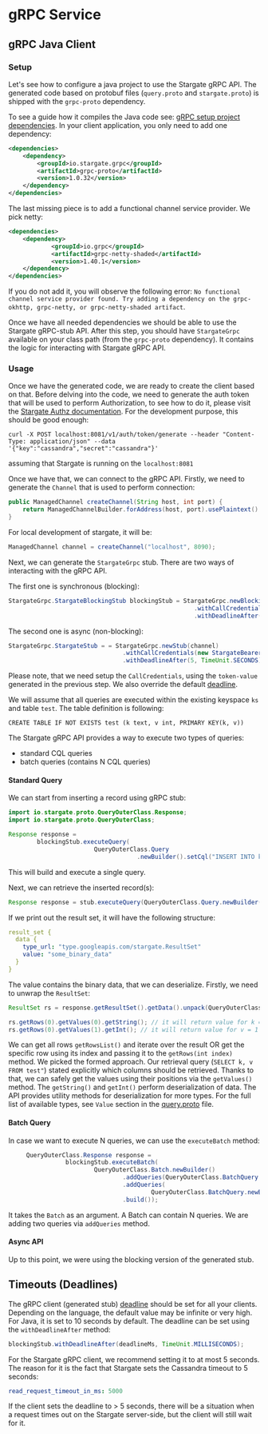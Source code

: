 # gRPC Service

## gRPC Java Client 

### Setup

Let's see how to configure a java project to use the Stargate gRPC API.
The generated code based on protobuf files (`query.proto` and `stargate.proto`) is shipped with the `grpc-proto` dependency.

To see a guide how it compiles the Java code see: [gRPC setup project dependencies].
In your client application, you only need to add one dependency:

```xml
<dependencies>
    <dependency>
        <groupId>io.stargate.grpc</groupId>
        <artifactId>grpc-proto</artifactId>
        <version>1.0.32</version>
    </dependency>
</dependencies>
```
The last missing piece is to add a functional channel service provider. We pick netty:
```xml
<dependencies>
    <dependency>
            <groupId>io.grpc</groupId>
            <artifactId>grpc-netty-shaded</artifactId>
            <version>1.40.1</version>
    </dependency>
</dependencies>
```
If you do not add it, you will observe the following error:
`No functional channel service provider found. Try adding a dependency on the grpc-okhttp, grpc-netty, or grpc-netty-shaded artifact`.

Once we have all needed dependencies we should be able to use the Stargate gRPC-stub API. 
After this step, you should have `StargateGrpc` available on your class path (from the `grpc-proto` dependency).
It contains the logic for interacting with Stargate gRPC API.

### Usage

Once we have the generated code, we are ready to create the client based on that.
Before delving into the code, we need to generate the auth token that will be used to perform Authorization, 
to see how to do it, please visit the [Stargate Authz documentation].
For the development purpose, this should be good enough:
```shell script
curl -X POST localhost:8081/v1/auth/token/generate --header "Content-Type: application/json" --data '{"key":"cassandra","secret":"cassandra"}'
```
assuming that Stargate is running on the `localhost:8081`  

Once we have that, we can connect to the gRPC API. Firstly, we need to generate the `Channel` that is used to perform connection:
```java
public ManagedChannel createChannel(String host, int port) {
    return ManagedChannelBuilder.forAddress(host, port).usePlaintext().build();
}
```

For local development of stargate, it will be:
```java
ManagedChannel channel = createChannel("localhost", 8090);
```

Next, we can generate the `StargateGrpc` stub. There are two ways of interacting with the gRPC API.

The first one is synchronous (blocking):
```java
StargateGrpc.StargateBlockingStub blockingStub = StargateGrpc.newBlockingStub(channel)
                                                    .withCallCredentials(new StargateBearerToken("token-value"))
                                                    .withDeadlineAfter(5, TimeUnit.SECONDS);
```

The second one is async (non-blocking):
```java
StargateGrpc.StargateStub = = StargateGrpc.newStub(channel)
                                .withCallCredentials(new StargateBearerToken("token-value"))
                                .withDeadlineAfter(5, TimeUnit.SECONDS);
```

Please note, that we need setup the `CallCredentials`, using the `token-value` generated in the previous step.
We also override the default [deadline](README.md#timeouts-deadlines).

We will assume that all queries are executed within the existing keyspace `ks` and table `test`.
The table definition is following:
```cql
CREATE TABLE IF NOT EXISTS test (k text, v int, PRIMARY KEY(k, v))
``` 

The Stargate gRPC API provides a way to execute two types of queries:
- standard CQL queries
- batch queries (contains N CQL queries)

#### Standard Query

We can start from inserting a record using gRPC stub:

```java
import io.stargate.proto.QueryOuterClass.Response;
import io.stargate.proto.QueryOuterClass;

Response response =
        blockingStub.executeQuery(
                        QueryOuterClass.Query
                                    .newBuilder().setCql("INSERT INTO ks.test (k, v) VALUES ('a', 1)").build());
```
This will build and execute a single query. 


Next, we can retrieve the inserted record(s):
```java
Response response = stub.executeQuery(QueryOuterClass.Query.newBuilder().setCql("SELECT k, v FROM ks.test").build());

```

If we print out the result set, it will have the following structure:
```yaml
result_set {
  data {
    type_url: "type.googleapis.com/stargate.ResultSet"
    value: "some_binary_data"
  }
}
```    
The value contains the binary data, that we can deserialize. 
Firstly, we need to unwrap the `ResultSet`:
```java
ResultSet rs = response.getResultSet().getData().unpack(QueryOuterClass.ResultSet.class);

rs.getRows(0).getValues(0).getString(); // it will return value for k = "a"
rs.getRows(0).getValues(1).getInt(); // it will return value for v = 1             
```
We can get all rows `getRowsList()` and iterate over the result 
OR get the specific row using its index and passing it to the `getRows(int index)` method. We picked the formed approach.
Our retrieval query (`SELECT k, v FROM test"`) stated explicitly which columns should be retrieved.
Thanks to that, we can safely get the values using their positions via the `getValues()` method.
The `getString()` and `getInt()` perform deserialization of data. The API provides utility methods for deserialization for more types.
For the full list of available types, see `Value` section in the [query.proto] file. 
 
#### Batch Query

In case we want to execute N queries, we can use the `executeBatch` method:
```java
     QueryOuterClass.Response response =
                blockingStub.executeBatch(
                        QueryOuterClass.Batch.newBuilder()
                                .addQueries(QueryOuterClass.BatchQuery.newBuilder().setCql("INSERT INTO test (k, v) VALUES ('a', 1)").build())
                                .addQueries(
                                        QueryOuterClass.BatchQuery.newBuilder().setCql("INSERT INTO test (k, v) VALUES ('b', 2)").build())
                                .build());

```

It takes the `Batch` as an argument. A Batch can contain N queries. We are adding two queries via `addQueries` method.

#### Async API

Up to this point, we were using the blocking version of the generated stub. 
  

## Timeouts (Deadlines)
The gRPC client (generated stub) [deadline] should be set for all your clients.
Depending on the language, the default value may be infinite or very high. 
For Java, it is set to 10 seconds by default.
The deadline can be set using the `withDeadlineAfter` method:
```java
blockingStub.withDeadlineAfter(deadlineMs, TimeUnit.MILLISECONDS);
```

For the Stargate gRPC client, we recommend setting it to at most 5 seconds.
The reason for it is the fact that Stargate sets the Cassandra timeout to 5 seconds:
```yaml
read_request_timeout_in_ms: 5000 
```
If the client sets the deadline to > 5 seconds, there will be a situation when a request times out on the Stargate server-side, but the client will still wait for it.

[deadline]: https://grpc.io/blog/deadlines/ 
[gRPC setup project dependencies]: https://github.com/grpc/grpc-java/blob/master/README.md#download
[Stargate Authz documentation]: https://stargate.io/docs/stargate/1.0/developers-guide/authnz.html
[query.proto]: ../grpc-proto/proto/query.proto